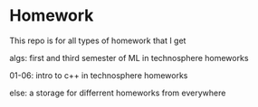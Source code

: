 # Homework
This repo is for all types of homework that I get 

algs: first and third semester of ML in technosphere homeworks

01-06: intro to c++ in technosphere homeworks

else: a storage for differrent homeworks from everywhere
